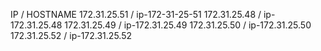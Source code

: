 
IP / HOSTNAME
172.31.25.51 / ip-172-31-25-51 
172.31.25.48 / ip-172.31.25.48
172.31.25.49 / ip-172.31.25.49
172.31.25.50 / ip-172.31.25.50
172.31.25.52 / ip-172.31.25.52